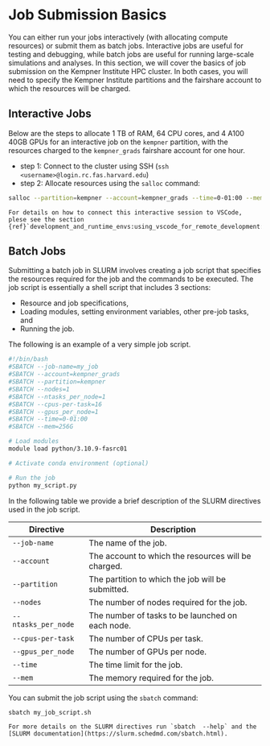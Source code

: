 # Job Submission Basics

You can either run your jobs interactively (with allocating compute resources) or submit them as batch jobs. Interactive jobs are useful for testing and debugging, while batch jobs are useful for running large-scale simulations and analyses. In this section, we will cover the basics of job submission on the Kempner Institute HPC cluster. In both cases, you will need to specify the Kempner Institute partitions and the fairshare account to which the resources will be charged.


## Interactive Jobs

Below are the steps to allocate 1 TB of RAM, 64 CPU cores, and 4 A100 40GB GPUs for an interactive job on the `kempner` partition, with the resources charged to the `kempner_grads` fairshare account for one hour.

- step 1: Connect to the cluster using SSH (`ssh <username>@login.rc.fas.harvard.edu`)
- step 2: Allocate resources using the `salloc` command:

```bash
salloc --partition=kempner --account=kempner_grads --time=0-01:00 --mem=1000G --gres=gpu:4 --cpus-per-task=64
```

```{seealso}
For details on how to connect this interactive session to VSCode, plese see the section {ref}`development_and_runtime_envs:using_vscode_for_remote_development:compute_node`.
```

## Batch Jobs

Submitting a batch job in SLURM involves creating a job script that specifies the resources required for the job and the commands to be executed. The job script is essentially a shell script that includes 3 sections:

- Resource and job specifications, 
- Loading modules, setting environment variables, other pre-job tasks, and
- Running the job.

The following is an example of a very simple job script.

```bash
#!/bin/bash
#SBATCH --job-name=my_job
#SBATCH --account=kempner_grads
#SBATCH --partition=kempner
#SBATCH --nodes=1
#SBATCH --ntasks_per_node=1
#SBATCH --cpus-per-task=16
#SBATCH --gpus_per_node=1
#SBATCH --time=0-01:00
#SBATCH --mem=256G

# Load modules
module load python/3.10.9-fasrc01 

# Activate conda environment (optional)

# Run the job
python my_script.py
```
In the following table we provide a brief description of the SLURM directives used in the job script.

| Directive | Description |
|-----------|-------------|
| `--job-name` | The name of the job. |
| `--account` | The account to which the resources will be charged. |
| `--partition` | The partition to which the job will be submitted. |
| `--nodes` | The number of nodes required for the job. |
| `--ntasks_per_node` | The number of tasks to be launched on each node. |
| `--cpus-per-task` | The number of CPUs per task. |
| `--gpus_per_node` | The number of GPUs per node. |
| `--time` | The time limit for the job. |
| `--mem` | The memory required for the job. |

You can submit the job script using the `sbatch` command:

```bash
sbatch my_job_script.sh
```

```{seealso}
For more details on the SLURM directives run `sbatch  --help` and the [SLURM documentation](https://slurm.schedmd.com/sbatch.html).
```














